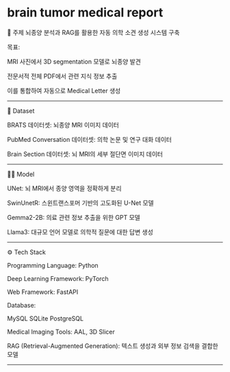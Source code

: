 # brain tumor medical report

🧠 주제
뇌종양 분석과 RAG를 활용한 자동 의학 소견 생성 시스템 구축

목표:

MRI 사진에서 3D segmentation 모델로 뇌종양 발견

전문서적 전체 PDF에서 관련 지식 정보 추출

이를 통합하여 자동으로 Medical Letter 생성

---

📂 Dataset

BRATS 데이터셋: 뇌종양 MRI 이미지 데이터

PubMed Conversation 데이터셋: 의학 논문 및 연구 대화 데이터

Brain Section 데이터셋: 뇌 MRI의 세부 절단면 이미지 데이터

---

🧑‍💻 Model

UNet: 뇌 MRI에서 종양 영역을 정확하게 분리

SwinUnetR: 스윈트랜스포머 기반의 고도화된 U-Net 모델

Gemma2-2B: 의료 관련 정보 추출을 위한 GPT 모델

Llama3: 대규모 언어 모델로 의학적 질문에 대한 답변 생성

---

⚙️ Tech Stack

Programming Language: Python

Deep Learning Framework: PyTorch

Web Framework: FastAPI

Database:

MySQL
SQLite
PostgreSQL

Medical Imaging Tools: AAL, 3D Slicer

RAG (Retrieval-Augmented Generation): 텍스트 생성과 외부 정보 검색을 결합한 모델

---
